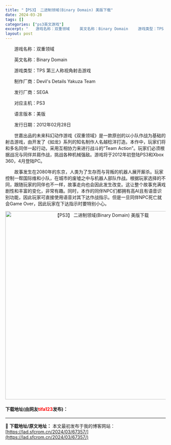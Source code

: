 ```yaml
---
title: "【PS3】 二进制领域(Binary Domain) 美版下载"
date: 2024-03-28
tags: []
categories: ["ps3英文游戏"]
excerpt: "　　游戏名称：双重领域 　　英文名称：Binary Domain 　　游戏类型：TPS 第三人称视角射击游戏 　　制作厂商：Devil&#039;s Details Yakuza Team 　　发行厂商：SEGA 　　对应主机：PS3 　　语言版本：美版 　　发行日期：2012年02月28日 　　世嘉&hellip;"
layout: post
---
```


 <p>　　游戏名称：双重领域</p> <p>　　英文名称：Binary Domain</p> <p>　　游戏类型：TPS 第三人称视角射击游戏</p> <p>　　制作厂商：Devil&#39;s Details Yakuza Team</p> <p>　　发行厂商：SEGA</p> <p>　　对应主机：PS3</p> <p>　　语言版本：美版</p> <p>　　发行日期：2012年02月28日</p> <p>　　世嘉出品的未来科幻动作游戏《双重领域》是一款原创的以小队作战为基础的射击游戏，由开发了《如龙》系列的知名制作人名越稔洋打造。本作中，玩家们将和多名同伴一起行动，采用互相协力来进行战斗的&ldquo;Team Action&rdquo;。玩家们必须根据战况与同伴并肩作战，挑战各种机械强敌。游戏将于2012年初登陆PS3和Xbox 360，4月登陆PC。</p> <p>　　故事发生在2080年的东京，人类为了生存而与背叛的机器人展开厮杀。玩家控制一帮国际维和小队，在城市的废墟之中与机器人部队作战。根据玩家选择的不同，跟随玩家的同伴也不一样，故事走向也会因此发生改变。这让整个故事充满戏剧性和丰富的变化，非常有趣。同时，本作的同伴NPC们都拥有高AI且有语音识别功能，因此玩家可直接使用语音对其下达作战指示。但是一旦同伴NPC死亡就会Game Over，因此玩家在下达指示时要特别小心。</p> <p align="center"><img align="" border="0" src="https://lad.sfcrom.cn/wp-content/uploads/2024/03/20240328_66051b5402c6a.jpg" width="591" alt="【PS3】 二进制领域(Binary Domain) 美版下载" /></p> <p><h4>下载地址(由网友<font color="red">tifa123</font>发布)：</h4></p> 

---
📖 **下载地址/原文地址：** 本文最初发布于我的博客网站：[https://lad.sfcrom.cn/2024/03/67357/](https://lad.sfcrom.cn/2024/03/67357/)
